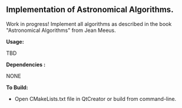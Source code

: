 ## Implementation of Astronomical Algorithms.

Work in progress!
Implement all algorithms as described in the book "Astronomical Algorithms" from Jean Meeus.

**Usage:**

TBD

**Dependencies :**

NONE

**To Build:**

- Open CMakeLists.txt file in QtCreator or build from command-line.
